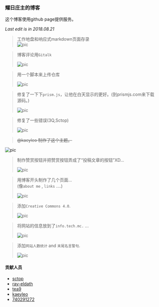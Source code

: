 ### 耀日庄主的博客
这个博客使用github page提供服务。  
  
*Last edit is in 2018.08.21*
>工作地盘和响应式markdown页面存录  
>![pic](https://github.com/sunbossrs/sunbossrs.github.io/raw/master/assets/img/make-easy.png)  

>博客评论用`Gitalk`
>  
>![pic](https://github.com/tea9/tea9.github.io/raw/master/readme_img/comment.png)  
>  

>用一个脚本来上传仓库  
>  
>![pic](https://github.com/sunbossrs/sunbossrs.github.io/raw/master/assets/img/updreposh.png)  
>  

>修复了一下下`prism.js`，让他在白天显示的更好。(到prismjs.com来下载源码。)  
>  
>![pic](https://github.com/sunbossrs/sunbossrs.github.io/raw/master/assets/img/prismjsfix-20180707.png)  
>  

>修复了一些错误(3Q,Sctop)  
>  
>![pic](https://github.com/sunbossrs/sunbossrs.github.io/raw/master/assets/img/sctophelpme.png)  
>  

> ~~@kaeyleo 制作了这个主题。~~  
>  
![pic](https://raw.githubusercontent.com/SunbossRS/SunbossRS.github.io/master/assets/img/liaokeyumakeh2o.png)  
>  

>制作赞赏按钮并把赞赏按钮弄成了“投稿文章的按钮”XD...  
>  
>![pic](https://github.com/sunbossrs/sunbossrs.github.io/raw/master/assets/img/rewardbutton.png)  
>  

>用博客开头制作了几个页面...  
>(像`about me` , `links` ....)  
>  
>![pic](https://m.gitee.com/srsyrzz/repository/raw/master/blogfile/jekyllh2ohtml/cover.h2ojekyll-html.png)  
>  

>添加`Creative Commons 4.0`.  
>  
>![pic](https://github.com/tea9/tea9.github.io/raw/master/readme_img/cc.png)  
>  

>将网站的信息放到了`info.tech.mc.` ...  
>  
>![pic](https://github.com/sunbossrs/sunbossrs.github.io/raw/master/assets/img/infotechmc.png)  
>  

>添加`网站人数统计` and `末尾名言警句`.  
>  
>![pic](https://gitee.com/srsyrzz/repository/raw/master/blogfile/h2of/2018-06-27%2018-21-37%20%E7%9A%84%E5%B1%8F%E5%B9%95%E6%88%AA%E5%9B%BE.png)  
>  

#### 贡献人员
- [sctop](https://github.com/sctop)  
- [ray-eldath](https://github.com/ray-eldath)  
- [tea9](https://github.com/tea9)  
- [kaeyleo](https://github.com/kaeyleo)  
- [740291272](https://github.com/740291272)
